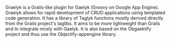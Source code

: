 Graelyk is a Grails-like plugin for Gaelyk (Groovy on Google App Engine). Graelyk allows for rapid development of CRUD applications using templated code generation. It has a library of Taglyk functions mostly derived directly from the Grails project's taglibs. It aims to be more lightweight than Grails and to integrate nicely with Gaelyk. It is also based on the Obgaektify project and thus use the Objectify-appengine library.